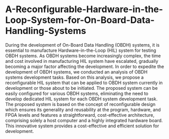 # A-Reconfigurable-Hardware-in-the-Loop-System-for-On-Board-Data-Handling-Systems

During the development of On-Board Data Handling (OBDH) systems, it is essential to manufacture Hardware-in-the-Loop (HIL) system for testing OBDH systems. As OBDH systems become increasingly complex, the time and cost involved in manufacturing HIL system have escalated, gradually becoming a major factor affecting the development. In order to expedite the development of OBDH systems, we conducted an analysis of OBDH systems development tasks. Based on this analysis, we propose a reconfigurable HIL system that can be applied to OBDH system currently in development or those about to be initiated. The proposed system can be easily configured for various OBDH systems, eliminating the need to develop dedicated HIL system for each OBDH system development task. The proposed system is based on the concept of reconfigurable design which ensures its generality and reusability at the program, hardware, and FPGA levels and features a straightforward, cost-effective architecture, comprising solely a host computer and a highly integrated hardware board. This innovative system provides a cost-effective and efficient solution for development.
